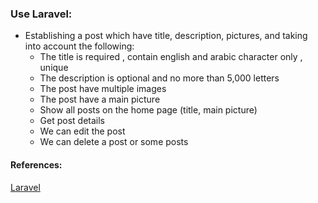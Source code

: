 ### Use Laravel:
- Establishing a post which have title, description, pictures, and taking into account the following:
	- The title is required , contain english and arabic character only , unique
	- The description is optional and no more than 5,000 letters
	- The post have multiple images
	- The post have a main picture
	- Show all posts on the home page (title, main picture)
	- Get post details
	- We can edit the post
	- We can delete a post or some posts


#### References:
[Laravel](https://laravel.com/docs/10.x)
